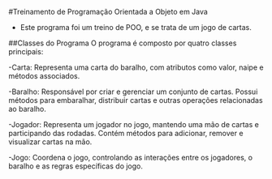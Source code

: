 #Treinamento de Programação Orientada a Objeto em Java
- Este programa foi um treino de POO, e se trata de um jogo de cartas.
  
##Classes do Programa
O programa é composto por quatro classes principais:

-Carta: Representa uma carta do baralho, com atributos como valor, naipe e métodos associados.

-Baralho: Responsável por criar e gerenciar um conjunto de cartas. Possui métodos para embaralhar, distribuir cartas e outras operações relacionadas ao baralho.

-Jogador: Representa um jogador no jogo, mantendo uma mão de cartas e participando das rodadas. Contém métodos para adicionar, remover e visualizar cartas na mão.

-Jogo: Coordena o jogo, controlando as interações entre os jogadores, o baralho e as regras específicas do jogo.
